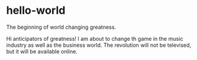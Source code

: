# hello-world
The beginning of world changing greatness.

Hi anticipators of greatness!  I am about to change th game in the music industry as well as the business world.  The revolution will not be televised, but it will be available online.
